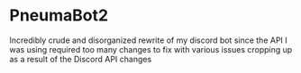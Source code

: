 ﻿# PneumaBot2

Incredibly crude and disorganized rewrite of my discord bot since the API I was using required too many changes to fix with various issues cropping up as a result of the Discord API changes
